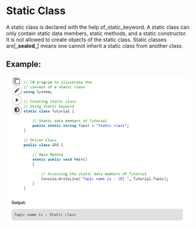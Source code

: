 # Static Class

A static class is declared with the help of_static\_keyword. A static class can only contain static data members, static methods, and a static constructor. It is not allowed to create objects of the static class. Static classes are\[_**sealed**\_\] means one cannot inherit a static class from another class.

## **Example:**

![](../.gitbook/assets/imwerport.png)


